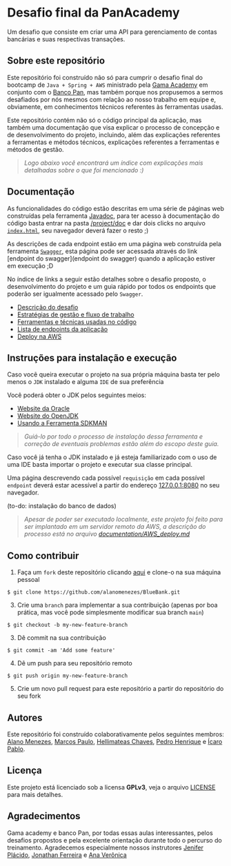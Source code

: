 # Desafio final da PanAcademy

Um desafio que consiste em criar uma API para gerenciamento de contas bancárias e suas respectivas transações.

## Sobre este repositório

Este repositório foi construído não só para cumprir o desafio final do bootcamp de `Java + Spring + AWS` ministrado pela [Gama Academy](https://www.gama.academy/) em conjunto com o [Banco Pan](https://www.bancopan.com.br/), mas também porque nos propusemos a sermos desafiados por nós mesmos com relação ao nosso trabalho em equipe e, obviamente, em conhecimentos técnicos referentes às ferramentas usadas.

Este repositório contém não só o código principal da aplicação, mas também uma documentação que visa explicar o processo de concepção e de desenvolvimento do projeto, incluindo, além das explicações referentes a ferramentas e métodos técnicos, explicações referentes a ferramentas e métodos de gestão.

>_Logo abaixo você encontrará um índice com explicações mais detalhadas sobre o que foi mencionado :)_

## Documentação

As funcionalidades do código estão descritas em uma série de páginas web construídas pela ferramenta [Javadoc](https://docs.oracle.com/javase/8/docs/technotes/tools/windows/javadoc.html), para ter acesso à documentação do código basta entrar na pasta [/project/doc](./project/doc/) e dar dois clicks no arquivo [`index.html`](./project/doc/index.html), seu navegador deverá fazer o resto ;)

As descrições de cada endpoint estão em uma página web construída pela ferramenta [`Swagger`](https://swagger.io/), esta página pode ser acessada através do link [endpoint do swagger](endpoint do swagger) quando a aplicação estiver em execução ;D

No índice de links a seguir estão detalhes sobre o desafio proposto, o desenvolvimento do projeto e um guia rápido por todos os endpoints que poderão ser igualmente acessado pelo `Swagger`.

- [Descrição do desafio](./documentation/challenge_description.md)
- [Estratégias de gestão e fluxo de trabalho](./documentation/management.md)
- [Ferramentas e técnicas usadas no código](./documentation/project_patterns.md)
- [Lista de endpoints da aplicação](./documentation/endpoint_list.md)
- [Deploy na AWS](./documentation/AWS_deploy.md)

## Instruções para instalação e execução

Caso vocẽ queira executar o projeto na sua própria máquina basta ter pelo menos o `JDK` instalado e alguma `IDE` de sua preferência

Você poderá obter o JDK pelos seguintes meios:
- [Website da Oracle](https://www.oracle.com/java/technologies/downloads/)
- [Website do OpenJDK](https://openjdk.java.net/)
- [Usando a Ferramenta SDKMAN](https://sdkman.io/)

>_Guiá-lo por todo o processo de instalação dessa ferramenta e correção de eventuais problemas estão além do escopo deste guia._

Caso você já tenha o JDK instalado e já esteja familiarizado com o uso de uma IDE basta importar o projeto e executar sua classe principal.

Uma página descrevendo cada possível `requisição` em cada possível `endpoint` deverá estar acessível a partir do endereço [127.0.0.1:8080](http://127.0.0.1:8080) no seu navegador.

(to-do: instalação do banco de dados)

>_Apesar de poder ser executado localmente, este projeto foi feito para ser implantado em um servidor remoto da AWS, a descrição do processo está no arquivo [documentation/AWS_deploy.md](./documentation/AWS_deploy.md)_

## Como contribuir

1. Faça um `fork` deste repositório clicando [aqui](https://github.com/IcaroPablo/BlueBank/fork) e clone-o na sua máquina pessoal
```console
$ git clone https://github.com/alanomenezes/BlueBank.git
```
3. Crie uma `branch` para implementar a sua contribuição (apenas por boa prática, mas você pode simplesmente modificar sua branch `main`)
```console
$ git checkout -b my-new-feature-branch
```
3. Dê commit na sua contribuição
```console
$ git commit -am 'Add some feature'
```
4. Dê um push para seu repositório remoto
```console
$ git push origin my-new-feature-branch
```
5. Crie um novo pull request para este repositório a partir do repositório do seu fork

## Autores

Este repositório foi construído colaborativamente pelos seguintes membros: [Alano Menezes](https://github.com/alanomenezes), [Marcos Paulo](https://github.com/hellomp), [Hellimateas Chaves](https://github.com/Hellimateas), [Pedro Henrique](https://github.com/PedroHenriquebc) e [Ícaro Pablo](https://github.com/IcaroPablo).

## Licença

Este projeto está licenciado sob a licensa **GPLv3**, veja o arquivo [LICENSE](./LICENSE) para mais detalhes.

## Agradecimentos

Gama academy e banco Pan, por todas essas aulas interessantes, pelos desafios propostos e pela excelente orientação durante todo o percurso do treinamento. Agradecemos especialmente nossos instrutores [Jenifer Plácido](https://www.linkedin.com/in/jenifer-pl%C3%A1cido-00b5611ab/), [Jonathan Ferreira](https://www.linkedin.com/in/jferreira33/) e [Ana Verônica](https://www.linkedin.com/in/ana-ver%C3%B4nica-nascimento-cruz-1896a0158/)

